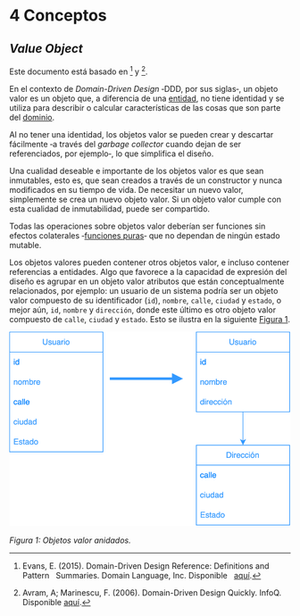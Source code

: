 # 4 Conceptos

## *Value Object*

Este documento está basado en [^2] y [^1].

[^2]: Evans, E. (2015). Domain-Driven Design Reference: Definitions and Pattern
    Summaries. Domain Language, Inc. Disponible
    [aquí](https://www.domainlanguage.com/wp-content/uploads/2016/05/DDD_Reference_2015-03.pdf).

[^1]: Avram, A; Marinescu, F. (2006). Domain-Driven Design Quickly. InfoQ.
    Disponible
    [aquí](https://www.infoq.com/minibooks/domain-driven-design-quickly/).

En el contexto de *Domain-Driven Design* ‑DDD, por sus siglas‑, un objeto valor
es un objeto que, a diferencia de una [entidad](./2_8_Entity.md), no tiene
identidad y se utiliza para describir o calcular características de las
cosas que son parte del [dominio](../4_Conceptos/4_Dominio.md).

Al no tener una identidad, los objetos valor se pueden crear y descartar
fácilmente ‑a través del *garbage collector* cuando dejan de ser referenciados,
por ejemplo‑, lo que simplifica el diseño.

Una cualidad deseable e importante de los objetos valor es que sean inmutables,
esto es, que sean creados a través de un constructor y nunca modificados en su
tiempo de vida. De necesitar un nuevo valor, simplemente se crea un nuevo objeto
valor. Si un objeto valor cumple con esta cualidad de inmutabilidad, puede ser
compartido.

Todas las operaciones sobre objetos valor deberían ser funciones sin efectos
colaterales ‑[funciones puras](https://en.wikipedia.org/wiki/Pure_function)‑ que
no dependan de ningún estado mutable.

Los objetos valores pueden contener otros objetos valor, e incluso contener
referencias a entidades. Algo que favorece a la capacidad de expresión del
diseño es agrupar en un objeto valor atributos que están conceptualmente
relacionados, por ejemplo: un usuario de un sistema podría ser un objeto valor
compuesto de su identificador (`id`), `nombre`, `calle`, `ciudad` y `estado`, o
mejor aún, `id`, `nombre` y `dirección`, donde este último es otro objeto valor
compuesto de `calle`, `ciudad` y `estado`. Esto se ilustra en la siguiente
[Figura 1](#figura-1).

<span id="figura-1"/>

![Objetos valor anidados](../diagrams/Value_Object.svg)

*Figura 1: Objetos valor anidados.*
